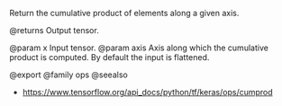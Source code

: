 Return the cumulative product of elements along a given axis.

@returns
    Output tensor.

@param x Input tensor.
@param axis Axis along which the cumulative product is computed.
    By default the input is flattened.

@export
@family ops
@seealso
+ <https://www.tensorflow.org/api_docs/python/tf/keras/ops/cumprod>
